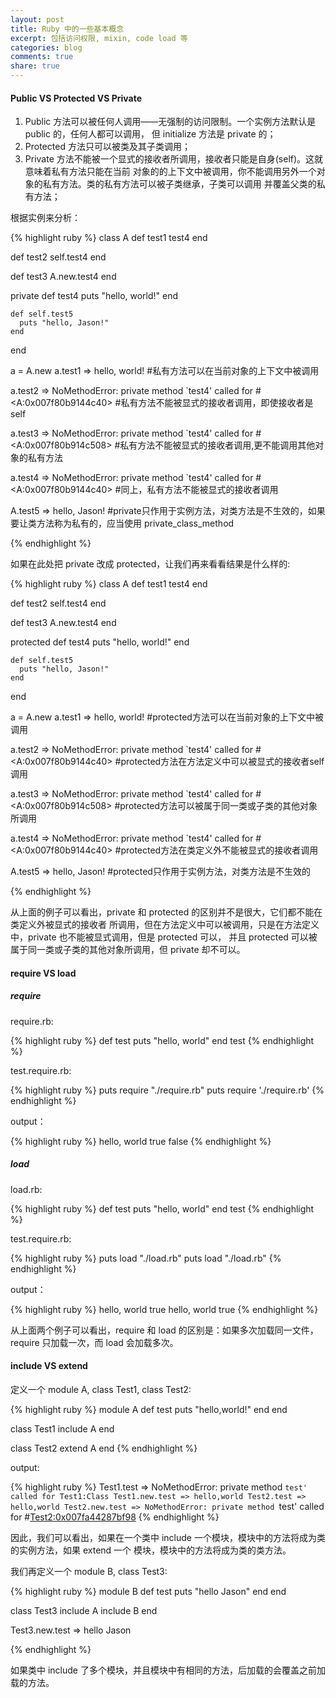 ```yaml
---
layout: post
title: Ruby 中的一些基本概念
excerpt: 包括访问权限, mixin, code load 等
categories: blog
comments: true
share: true
---
```


#### Public VS Protected VS Private

1. Public 方法可以被任何人调用——无强制的访问限制。一个实例方法默认是 public 的，任何人都可以调用，
但 initialize 方法是 private 的；
2. Protected 方法只可以被类及其子类调用；
3. Private 方法不能被一个显式的接收者所调用，接收者只能是自身(self)。这就意味着私有方法只能在当前
对象的的上下文中被调用，你不能调用另外一个对象的私有方法。类的私有方法可以被子类继承，子类可以调用
并覆盖父类的私有方法；

根据实例来分析：

{% highlight ruby %}
class A
  def test1
    test4
  end

  def test2
    self.test4
  end

  def test3
    A.new.test4
  end

  private
    def test4
      puts "hello, world!"
    end

    def self.test5
      puts "hello, Jason!"
    end
end

a = A.new
a.test1 => hello, world!
#私有方法可以在当前对象的上下文中被调用

a.test2 => NoMethodError: private method `test4' called for #<A:0x007f80b9144c40>
#私有方法不能被显式的接收者调用，即使接收者是self

a.test3 => NoMethodError: private method `test4' called for #<A:0x007f80b914c508>
#私有方法不能被显式的接收者调用,更不能调用其他对象的私有方法

a.test4 => NoMethodError: private method `test4' called for #<A:0x007f80b9144c40>
#同上，私有方法不能被显式的接收者调用

A.test5 => hello, Jason!
#private只作用于实例方法，对类方法是不生效的，如果要让类方法称为私有的，应当使用 private_class_method

{% endhighlight %}

如果在此处把 private 改成 protected，让我们再来看看结果是什么样的:

{% highlight ruby %}
class A
  def test1
    test4
  end

  def test2
    self.test4
  end

  def test3
    A.new.test4
  end

  protected
    def test4
      puts "hello, world!"
    end

    def self.test5
      puts "hello, Jason!"
    end
end

a = A.new
a.test1 => hello, world!
#protected方法可以在当前对象的上下文中被调用

a.test2 => NoMethodError: private method `test4' called for #<A:0x007f80b9144c40>
#protected方法在方法定义中可以被显式的接收者self调用

a.test3 => NoMethodError: private method `test4' called for #<A:0x007f80b914c508>
#protected方法可以被属于同一类或子类的其他对象所调用

a.test4 => NoMethodError: private method `test4' called for #<A:0x007f80b9144c40>
#protected方法在类定义外不能被显式的接收者调用

A.test5 => hello, Jason!
#protected只作用于实例方法，对类方法是不生效的

{% endhighlight %}

从上面的例子可以看出，private 和 protected 的区别并不是很大，它们都不能在类定义外被显式的接收者
所调用，但在方法定义中可以被调用，只是在方法定义中，private 也不能被显式调用，但是 protected 可以，
并且 protected 可以被属于同一类或子类的其他对象所调用，但 private 却不可以。

#### require VS load

##### require

require.rb:

{% highlight ruby %}
def test
    puts "hello, world"
end
test
{% endhighlight %}

test.require.rb:

{% highlight ruby %}
puts require "./require.rb"
puts require './require.rb'
{% endhighlight %}

output：

{% highlight ruby %}
hello, world
true
false
{% endhighlight %}

##### load

load.rb:

{% highlight ruby %}
def test
    puts "hello, world"
end
test
{% endhighlight %}

test.require.rb:

{% highlight ruby %}
puts load "./load.rb"
puts load "./load.rb"
{% endhighlight %}

output：

{% highlight ruby %}
hello, world
true
hello, world
true
{% endhighlight %}

从上面两个例子可以看出，require 和 load 的区别是：如果多次加载同一文件，require 只加载一次，而 load 会加载多次。

#### include VS extend

定义一个 module A, class Test1, class Test2:

{% highlight ruby %}
module A
  def test
     puts "hello,world!"
  end
end

class Test1
  include A
end

class Test2
  extend A
end
{% endhighlight %}

output:

{% highlight ruby %}
Test1.test => NoMethodError: private method `test' called for Test1:Class
Test1.new.test => hello,world
Test2.test => hello,world
Test2.new.test => NoMethodError: private method `test' called for #<Test2:0x007fa44287bf98>
{% endhighlight %}

因此，我们可以看出，如果在一个类中 include 一个模块，模块中的方法将成为类的实例方法，如果 extend 一个
模块，模块中的方法将成为类的类方法。

我们再定义一个 module B, class Test3:

{% highlight ruby %}
module B
  def test
    puts "hello Jason"
  end
end

class Test3
  include A
  include B
end

Test3.new.test => hello Jason

{% endhighlight %}

如果类中 include 了多个模块，并且模块中有相同的方法，后加载的会覆盖之前加载的方法。